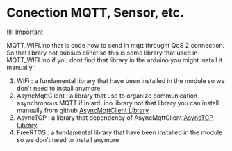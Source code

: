 # Conection MQTT, Sensor, etc.

!!!! Important

MQTT_WIFI.ino that is code how to send in mqtt throught QoS 2 connection. So that library not pubsub clinet so this is some library that used in MQTT_WIFI.ino if you dont find that library in the arduino you might install it manually :

1. WiFi : a fundamental library that have been installed in the module so we don't need to install anymore
2. AsyncMqttClient : a library that use to organize communication asynchronous MQTT if in arduino library not that library you can install manually from github [AsyncMqttClient Library](https://github.com/marvinroger/async-mqtt-client)
3.  AsyncTCP : a library that dependency of AsyncMqttClient [AsyncTCP Library](https://github.com/me-no-dev/AsyncTCP)
4. FreeRTOS : a fundamental library that have been installed in the module so we don't need to install anymore


